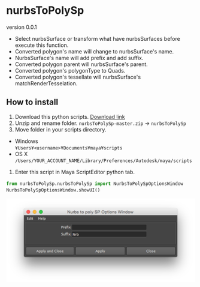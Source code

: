 # nurbsToPolySp

version 0.0.1

- Select nurbsSurface or transform what have nurbsSurfaces before execute this function.
- Converted polygon's name will change to nurbsSurface's name.
- NurbsSurface's name will add prefix and add suffix.
- Converted polygon parent will nurbsSurface's parent.
- Converted polygon's polygonType to Quads.
- Converted polygon's tessellate will nurbsSurface's matchRenderTesselation.

## How to install

1. Download this python scripts. [Download link](https://github.com/nrtkbb/nurbsToPolySp/archive/master.zip)
1. Unzip and rename folder. `nurbsToPolySp-master.zip` → `nurbsToPolySp`
1. Move folder in your scripts directory.

  - Windows  
    `¥Users¥<username>¥Documents¥maya¥scripts`
  - OS X  
    `/Users/YOUR_ACCOUNT_NAME/Library/Preferences/Autodesk/maya/scripts`

1. Enter this script in Maya ScriptEditor python tab.
```python
from nurbsToPolySp.nurbsToPolySp import NurbsToPolySpOptionsWindow
NurbsToPolySpOptionsWindow.showUI()
```

![NurbsToPolySpOptionsWindow](images/NurbsToPolySpOptionsWindow.png)
